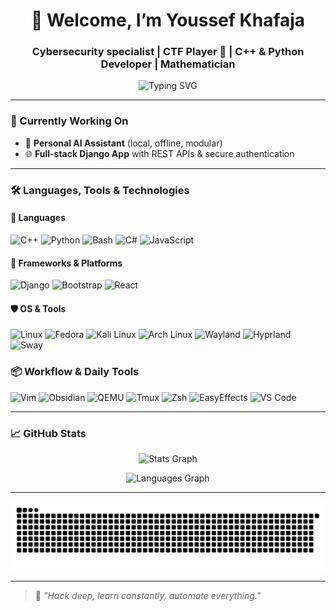 <h1 align="center">👾 Welcome, I’m Youssef Khafaja</h1>
<h3 align="center">Cybersecurity specialist | CTF Player 🚩 | C++ & Python Developer | Mathematician</h3>

<div align="center">
  <img src="https://readme-typing-svg.demolab.com?font=Fira+Code&duration=3000&pause=1000&color=00FFCC&center=true&vCenter=true&width=700&lines=Building+AI+Assistants+with+C%2B%2B+and+Python;Breaking+CTFs+-+Offensive+Security+Research;Fedora+Linux+-+Power+User+Workflow;Automating+Everything+with+Shell%2C+Python+and+Vim;I+use+Arch+btw" alt="Typing SVG" />
</div>



---

### 🔭 Currently Working On

- 🤖 **Personal AI Assistant** (local, offline, modular)
- 🌐 **Full-stack Django App** with REST APIs & secure authentication

---


### 🛠️ Languages, Tools & Technologies

#### 🚀 Languages
![C++](https://img.shields.io/badge/C++-00599C?style=for-the-badge&logo=c%2b%2b&logoColor=white)
![Python](https://img.shields.io/badge/Python-FFD43B?style=for-the-badge&logo=python&logoColor=black)
![Bash](https://img.shields.io/badge/Bash-4EAA25?style=for-the-badge&logo=gnu-bash&logoColor=white)
![C#](https://img.shields.io/badge/C%23-239120?style=for-the-badge&logo=c-sharp&logoColor=white)
![JavaScript](https://img.shields.io/badge/JavaScript-F7DF1E?style=for-the-badge&logo=javascript&logoColor=black)


#### 🧰 Frameworks & Platforms
![Django](https://img.shields.io/badge/Django-092E20?style=for-the-badge&logo=django&logoColor=white)
![Bootstrap](https://img.shields.io/badge/Bootstrap-7952B3?style=for-the-badge&logo=bootstrap&logoColor=white)
![React](https://img.shields.io/badge/React-61DAFB?style=for-the-badge&logo=react&logoColor=black)

#### 🛡️ OS & Tools
![Linux](https://img.shields.io/badge/Linux-FCC624?style=for-the-badge&logo=linux&logoColor=black)
![Fedora](https://img.shields.io/badge/Fedora-294172?style=for-the-badge&logo=fedora&logoColor=white)
![Kali Linux](https://img.shields.io/badge/Kali_Linux-557C94?style=for-the-badge&logo=kalilinux&logoColor=white)
![Arch Linux](https://img.shields.io/badge/Arch_Linux-1793D1?style=for-the-badge&logo=arch-linux&logoColor=white)
![Wayland](https://img.shields.io/badge/Wayland-1793D1?style=for-the-badge&logo=gnome&logoColor=white)
![Hyprland](https://img.shields.io/badge/Hyprland-00B4D8?style=for-the-badge&logo=arch-linux&logoColor=white)
![Sway](https://img.shields.io/badge/Sway-6A8CAF?style=for-the-badge&logo=wayland&logoColor=white)


### 📦 Workflow & Daily Tools

![Vim](https://img.shields.io/badge/Vim-019733?style=for-the-badge&logo=vim&logoColor=white)
![Obsidian](https://img.shields.io/badge/Obsidian-483699?style=for-the-badge&logo=obsidian&logoColor=white)
![QEMU](https://img.shields.io/badge/QEMU-FF6600?style=for-the-badge&logo=qemu&logoColor=white)
![Tmux](https://img.shields.io/badge/Tmux-1BB91F?style=for-the-badge&logo=tmux&logoColor=white)
![Zsh](https://img.shields.io/badge/Zsh-89e051?style=for-the-badge&logo=gnubash&logoColor=black)
![EasyEffects](https://img.shields.io/badge/EasyEffects-3E76BB?style=for-the-badge)
![VS Code](https://img.shields.io/badge/VS_Code-007ACC?style=for-the-badge&logo=visual-studio-code&logoColor=white)


---

### 📈 GitHub Stats
<div align="center">
  <!-- GitHub overall stats -->
  <img src="https://github-readme-stats.vercel.app/api?username=0xAlphaDark&hide_title=false&hide_rank=false&show_icons=true&include_all_commits=true&count_private=true&disable_animations=false&theme=dracula&locale=en&hide_border=false" 
       alt="Stats Graph" style="display:inline-block; vertical-align:top;" />

  <!-- Top languages graph -->
  <img src="https://github-readme-stats.vercel.app/api/top-langs?username=0xAlphaDark&locale=en&hide_title=false&layout=compact&card_width=320&langs_count=5&theme=dracula&hide_border=false" 
       alt="Languages Graph" style="display:inline-block; vertical-align:top;" />
</div>



---

<picture>
  <source media="(prefers-color-scheme: dark)" srcset="https://raw.githubusercontent.com/0xAlphaDark/0xAlphaDark/output/snake-dark.svg" />
  <img alt="Snake animation" src="https://raw.githubusercontent.com/0xAlphaDark/0xAlphaDark/output/snake.svg" />
</picture>

---

> 🧠 _"Hack deep, learn constantly, automate everything."_  

